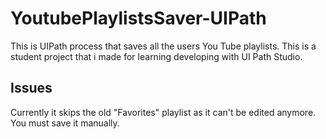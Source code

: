# YoutubePlaylistsSaver-UIPath

This is UIPath process that saves all the users You Tube playlists. This is a student project that i made for learning developing with UI Path Studio.

## Issues

Currently it skips the old "Favorites" playlist as it can't be edited anymore. You must save it manually.
